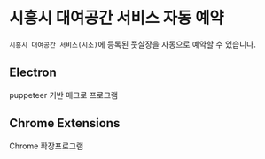 # 시흥시 대여공간 서비스 자동 예약

`시흥시 대여공간 서비스(시소)`에 등록된 풋살장을 자동으로 예약할 수 있습니다.

## Electron

puppeteer 기반 매크로 프로그램

## Chrome Extensions

Chrome 확장프로그램
